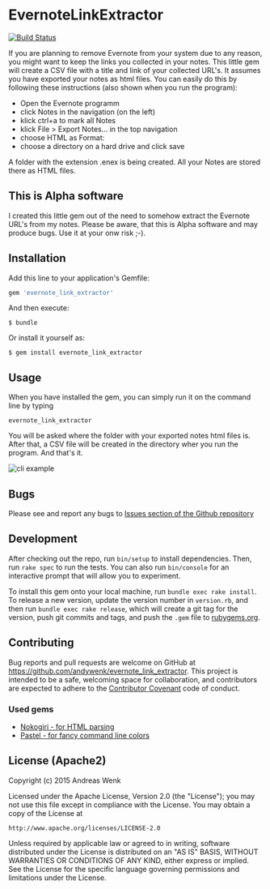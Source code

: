 # EvernoteLinkExtractor

[![Build Status](https://travis-ci.org/andywenk/evernote_link_extractor.svg?branch=master)](https://travis-ci.org/andywenk/evernote_link_extractor)

If you are planning to remove Evernote from your system due to any reason, you might want to keep the links you collected
in your notes. This little gem will create a CSV file with a title and link of your collected URL's. It assumes you
have exported your notes as html files. You can easily do this by following these instructions (also shown
  when you run the program):

  * Open the Evernote programm
  * click Notes in the navigation (on the left)
  * klick ctrl+a to mark all Notes
  * klick File > Export Notes... in the top navigation
  * choose HTML as Format:
  * choose a directory on a hard drive and click save

A folder with the extension .enex is being created. All your Notes are stored there as HTML files.

## This is Alpha software

I created this little gem out of the need to somehow extract the Evernote URL's from my notes. Please be aware, that this is Alpha software and may produce bugs. Use it at your onw risk ;-).

## Installation

Add this line to your application's Gemfile:

```ruby
gem 'evernote_link_extractor'
```

And then execute:

    $ bundle

Or install it yourself as:

    $ gem install evernote_link_extractor

## Usage

When you have installed the gem, you can simply run it on the command line by typing

    evernote_link_extractor

You will be asked where the folder with your exported notes html files is. After that, a CSV file will be created
in the directory wher you run the program. And that's it.

![cli example](https://drive.google.com/open?id=0B2xXhdpvuHcGOFg1czE2U2NzRVE)

## Bugs

Please see and report any bugs to [Issues section of the Github repository](https://github.com/andywenk/evernote_link_extractor/issues)

## Development

After checking out the repo, run `bin/setup` to install dependencies. Then, run `rake spec` to run the tests. You can also run `bin/console` for an interactive prompt that will allow you to experiment.

To install this gem onto your local machine, run `bundle exec rake install`. To release a new version, update the version number in `version.rb`, and then run `bundle exec rake release`, which will create a git tag for the version, push git commits and tags, and push the `.gem` file to [rubygems.org](https://rubygems.org).

## Contributing

Bug reports and pull requests are welcome on GitHub at https://github.com/andywenk/evernote_link_extractor. This project is intended to be a safe, welcoming space for collaboration, and contributors are expected to adhere to the [Contributor Covenant](contributor-covenant.org) code of conduct.

### Used gems

* [Nokogiri - for HTML parsing](https://github.com/sparklemotion/nokogiri)
* [Pastel - for fancy command line colors](https://github.com/peter-murach/pastel)

## License (Apache2)

Copyright (c) 2015 Andreas Wenk

Licensed under the Apache License, Version 2.0 (the "License"); you may not use this file except in compliance with the License. You may obtain a copy of the License at

    http://www.apache.org/licenses/LICENSE-2.0

Unless required by applicable law or agreed to in writing, software distributed under the License is distributed on an "AS IS" BASIS, WITHOUT WARRANTIES OR CONDITIONS OF ANY KIND, either express or implied. See the License for the specific language governing permissions and limitations under the License.
